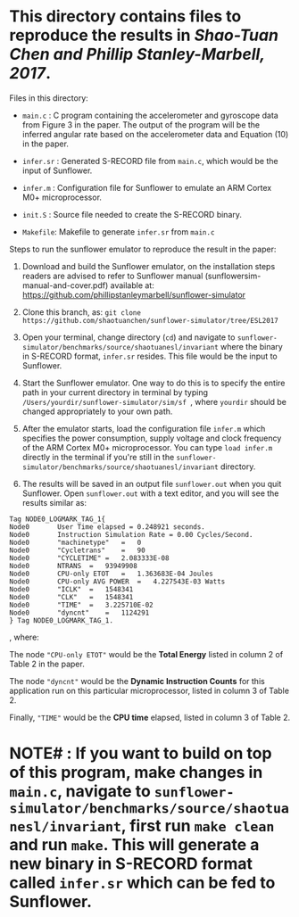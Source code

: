 # This directory contains files to reproduce the results in *Shao-Tuan Chen and Phillip Stanley-Marbell, 2017*.

Files in this directory:

* `main.c` : C program containing the accelerometer and gyroscope data from Figure 3 in the paper. The output of the program will be the inferred angular rate based on the accelerometer data and Equation (10) in the paper.

* `infer.sr` : Generated S-RECORD file from `main.c`, which would be the input of Sunflower.

* `infer.m` : Configuration file for Sunflower to emulate an ARM Cortex M0+ microprocessor. 

* `init.S` : Source file needed to create the S-RECORD binary.

* `Makefile`: Makefile to generate `infer.sr` from `main.c`


Steps to run the sunflower emulator to reproduce the result in the paper:

1. Download and build the Sunflower emulator, on the installation steps readers are advised to refer to Sunflower manual (sunflowersim-manual-and-cover.pdf) available at: https://github.com/phillipstanleymarbell/sunflower-simulator 

1. Clone this branch, as: `git clone https://github.com/shaotuanchen/sunflower-simulator/tree/ESL2017`
 
1. Open your terminal, change directory (`cd`) and navigate to `sunflower-simulator/benchmarks/source/shaotuanesl/invariant` where the binary in S-RECORD format, `infer.sr` resides. This file would be the input to Sunflower. 

1. Start the Sunflower emulator. One way to do this is to specify the entire path in your current directory in terminal by typing `/Users/yourdir/sunflower-simulator/sim/sf `, where `yourdir` should be changed appropriately to your own path.

1. After the emulator starts, load the configuration file `infer.m` which specifies the power consumption, supply voltage and clock frequency of the ARM Cortex M0+ microprocessor. You can type `load infer.m` directly in the terminal if you're still in the `sunflower-simulator/benchmarks/source/shaotuanesl/invariant` directory.

1. The results will be saved in an output file `sunflower.out` when you quit Sunflower. Open `sunflower.out` with a text editor, and you will see the results similar as:

```
Tag NODE0_LOGMARK_TAG_1{
Node0		User Time elapsed = 0.248921 seconds.
Node0		Instruction Simulation Rate = 0.00 Cycles/Second.
Node0		"machinetype"	=	0
Node0		"Cycletrans"	=	90
Node0		"CYCLETIME"	=	2.083333E-08
Node0		NTRANS	=	93949908
Node0		CPU-only ETOT	=	1.363683E-04 Joules
Node0		CPU-only AVG POWER	=	4.227543E-03 Watts
Node0		"ICLK"	=	1548341
Node0		"CLK"	=	1548341
Node0		"TIME"	=	3.225710E-02
Node0		"dyncnt"	=	1124291
} Tag NODE0_LOGMARK_TAG_1.
```
, where: 

The node `"CPU-only ETOT"` would be the **Total Energy** listed in column 2 of Table 2 in the paper. 

The node `"dyncnt"` would be the **Dynamic Instruction Counts** for this application run on this particular microprocessor, listed in column 3 of Table 2.

Finally, `"TIME"` would be the **CPU time** elapsed, listed in column 3 of Table 2.


# NOTE# : If you want to build on top of this program, make changes in `main.c`, navigate to `sunflower-simulator/benchmarks/source/shaotuanesl/invariant`, first run `make clean` and run `make`. This will generate a new binary in S-RECORD format called `infer.sr` which can be fed to Sunflower.
